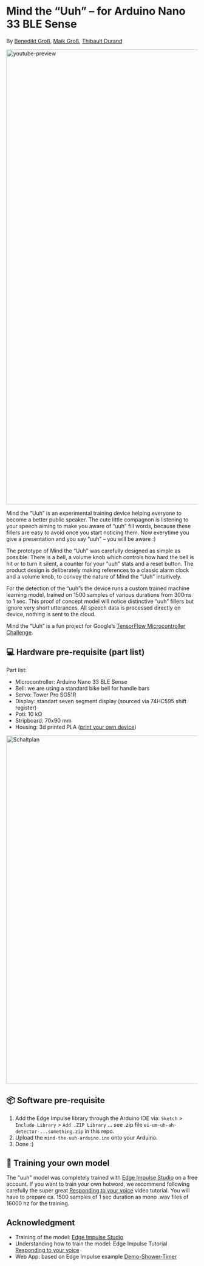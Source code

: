 # Mind the “Uuh” – for Arduino Nano 33 BLE Sense

By [Benedikt Groß](https://benedikt-gross.de), [Maik Groß](https://twitter.com/thatsmaik), [Thibault Durand](http://thibault-durand.fr/)

<a href="https://www.youtube.com/watch?v=dL7eOMNSxFU">
<img width="1198" alt="youtube-preview" src="https://user-images.githubusercontent.com/480224/125923954-603a0654-5f60-4715-a07b-063f04d0fd37.png">
</a>

Mind the “Uuh” is an experimental training device helping everyone to become a better public speaker. The cute little compagnon is listening  to your speech aiming to make you aware of “uuh” fill words, because  these fillers are easy to avoid once you start noticing them. Now  everytime you give a presentation and you say “uuh” – you will be aware  :)

The prototype of Mind the “Uuh” was carefully designed as simple as  possible: There is a bell, a volume knob which controls how hard the  bell is hit or to turn it silent, a counter for your “uuh” stats and a  reset button. The product design is deliberately making references to a  classic alarm clock and a volume knob, to convey the nature of Mind the  “Uuh” intuitively.

For the detection of the “uuh”s the device runs a custom trained  machine learning model, trained on 1500 samples of various durations  from 300ms to 1 sec. This proof of concept model will notice distinctive “uuh” fillers but ignore very short utterances. All speech data is  processed directly on device, nothing is sent to the cloud.

Mind the “Uuh” is a fun project for Google’s [TensorFlow Microcontroller Challenge](https://experiments.withgoogle.com/tfmicrochallenge).


## 💻 Hardware pre-requisite (part list)

Part list:

- Microcontroller: Arduino Nano 33 BLE Sense
- Bell: we are using a standard bike bell for handle bars
- Servo: Tower Pro SG51R
- Display: standart seven segment display (sourced via 74HC595 shift register)
- Poti: 10 kΩ
- Stripboard: 70x90 mm
- Housing: 3d printed PLA ([print your own device](https://www.thingiverse.com/thing:4910005))

<img width="917" alt="Schaltplan" src="https://user-images.githubusercontent.com/22634579/125507002-233a45cb-7864-49ac-b12a-1f4a21d7f469.png">


## 📦 Software pre-requisite

1. Add the Edge Impulse library through the Arduino IDE via: `Sketch` > `Include Library` > `Add .ZIP Library` ... see .zip file `ei-um-uh-ah-detector-...something.zip` in this repo.
2. Upload the `mind-the-uuh-arduino.ino` onto your Arduino.
3. Done :)


## 💪 Training your own model

The "uuh" model was completely trained with [Edge Impulse Studio](https://studio.edgeimpulse.com/) on a free account. If you want to train your own hotword, we recommend following carefully the super great [Responding to your voice](https://docs.edgeimpulse.com/docs/responding-to-your-voice) video tutorial. You will have to prepare ca. 1500 samples of 1 sec duration as mono .wav files of 16000 hz for the training.


## Acknowledgment

- Training of the model: [Edge Impulse Studio](https://studio.edgeimpulse.com/)
- Understanding how to train the model: Edge Impulse Tutorial [Responding to your voice](https://docs.edgeimpulse.com/docs/responding-to-your-voice)
- Web App: based on Edge Impulse example [Demo-Shower-Timer]( https://github.com/edgeimpulse/demo-shower-timer)
